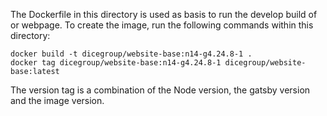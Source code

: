 The Dockerfile in this directory is used as basis to run the develop build of or webpage. To create the image, run the following commands within this directory:
```
docker build -t dicegroup/website-base:n14-g4.24.8-1 .
docker tag dicegroup/website-base:n14-g4.24.8-1 dicegroup/website-base:latest
```
The version tag is a combination of the Node version, the gatsby version and the image version.

